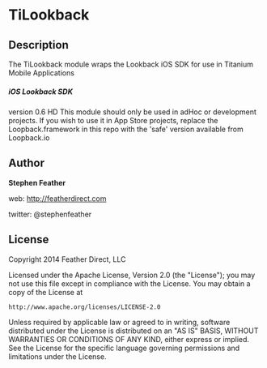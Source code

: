 # TiLookback
## Description

The TiLookback module wraps the Lookback iOS SDK for use in Titanium Mobile Applications

##### iOS Lookback SDK
version 0.6 HD
This module should only be used in adHoc or development projects.  If you wish to use it in App Store projects, replace the Loopback.framework in this repo with the 'safe' version available from Loopback.io

## Author

**Stephen Feather**

web: http://featherdirect.com

twitter: @stephenfeather


## License

Copyright 2014 Feather Direct, LLC

Licensed under the Apache License, Version 2.0 (the "License");
you may not use this file except in compliance with the License.
You may obtain a copy of the License at

    http://www.apache.org/licenses/LICENSE-2.0

Unless required by applicable law or agreed to in writing, software
distributed under the License is distributed on an "AS IS" BASIS,
WITHOUT WARRANTIES OR CONDITIONS OF ANY KIND, either express or implied.
See the License for the specific language governing permissions and
limitations under the License.